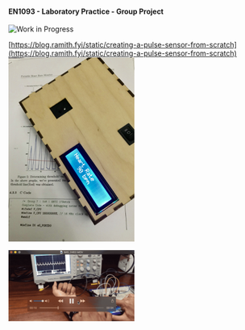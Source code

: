 #### EN1093 - Laboratory Practice - Group Project 

![Work in Progress](https://img.shields.io/badge/Work-In--Progress-purple.svg?longCache=true&style=popout-square)


[https://blog.ramith.fyi/static/creating-a-pulse-sensor-from-scratch](https://blog.ramith.fyi/static/creating-a-pulse-sensor-from-scratch)
<img src="IMG_2775.jpg" width="250"/>

<img src="summary.gif" width="250"/>



